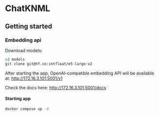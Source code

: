 # ChatKNML

## Getting started

### Embedding api

Download models:

```sh
cd models
git clone git@hf.co:intfloat/e5-large-v2
```

After starting the app, OpenAI-compatible embedding API will be available at: <http://172.16.3.101:5001/v1>

 Check the docs here: <http://172.16.3.101:5001/docs>

#### Starting app

```sh
docker compose up -d
```
